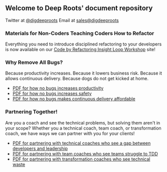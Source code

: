 ## Welcome to Deep Roots' document repository

Twitter at [@digdeeproots](https://twitter.com/digdeeproots)
Email at [sales@digdeeproots](mailto:sales@digdeeproots.com)

### Materials for Non-Coders Teaching Coders How to Refactor

Everything you need to introduce disciplined refactoring to your developers is now available on our [Code by Refactoring Insight Loop Workshop](https://insightloop.digdeeproots.com/) site!


### Why Remove All Bugs?

Because productivity increases. Because it lowers business risk. Because it allows continuous delivery. Because dogs do not get kicked at home.

  * [PDF for how no bugs increases productivity](/nobugs/no-bugs-for-productivity.pdf)
  * [PDF for how no bugs increases safety](/nobugs/no-bugs-give-safety.pdf)
  * [PDF for how no bugs makes continuous delivery affordable](/nobugs/no-bugs-give-continuous-delivery.pdf)

### Partnering Together!

Are you a coach and see the technical problems, but solving them aren't in your scope? Whether you a technical coach, team coach, or transformation coach, we have ways we can partner with you for your clients!

  * [PDF for partnering with technical coaches who see a gap between developers and leadership](/partners/deeproots-technicalcoach.pdf)
  * [PDF for partnering with team coaches who see teams struggle to TDD](/partners/deeproots-teamcoach.pdf)
  * [PDF for partnering with transformation coaches who see technical waste](/partners/deeproots-transformationcoach.pdf)
